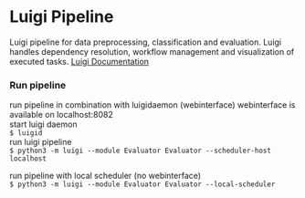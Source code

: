 # Luigi Pipeline
Luigi pipeline for data preprocessing, classification and evaluation.
Luigi handles dependency resolution, workflow management and visualization of executed tasks.
[Luigi Documentation](https://luigi.readthedocs.io/en/latest/index.html)

### Run pipeline
run pipeline in combination with luigidaemon (webinterface)
webinterface is available on localhost:8082  
start luigi daemon  
`$ luigid`  
run luigi pipeline  
`$ python3 -m luigi --module Evaluator Evaluator --scheduler-host localhost`  

run pipeline with local scheduler (no webinterface)  
`$ python3 -m luigi --module Evaluator Evaluator --local-scheduler`  

